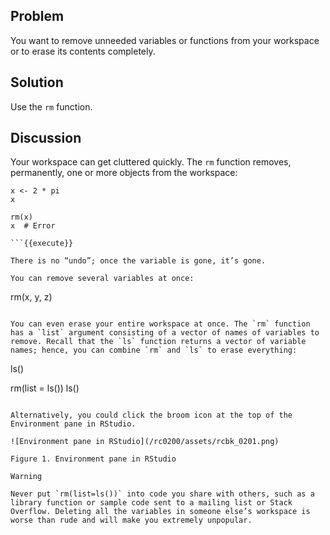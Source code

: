 ## Problem

You want to remove unneeded variables or functions from your workspace or to erase its contents completely.

## Solution

Use the `rm` function.

## Discussion

Your workspace can get cluttered quickly. The `rm` function removes, permanently, one or more objects from the workspace:

```
x <- 2 * pi
x

rm(x)
x  # Error

```{{execute}}

There is no “undo”; once the variable is gone, it’s gone.

You can remove several variables at once:

```
rm(x, y, z)
```{{execute}}

You can even erase your entire workspace at once. The `rm` function has a `list` argument consisting of a vector of names of variables to remove. Recall that the `ls` function returns a vector of variable names; hence, you can combine `rm` and `ls` to erase everything:

```
ls()

rm(list = ls())
ls()

```{{execute}}

Alternatively, you could click the broom icon at the top of the Environment pane in RStudio.

![Environment pane in RStudio](/rc0200/assets/rcbk_0201.png)

Figure 1. Environment pane in RStudio

Warning

Never put `rm(list=ls())` into code you share with others, such as a library function or sample code sent to a mailing list or Stack Overflow. Deleting all the variables in someone else’s workspace is worse than rude and will make you extremely unpopular.

